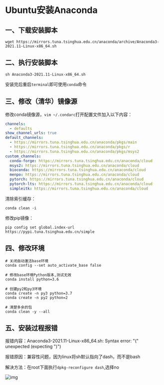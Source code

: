 # Ubuntu安装Anaconda

## 一、下载安装脚本

```shell
wget https://mirrors.tuna.tsinghua.edu.cn/anaconda/archive/Anaconda3-2021.11-Linux-x86_64.sh
```

## 二、执行安装脚本

```shell
sh Anaconda3-2021.11-Linux-x86_64.sh
```

安装完后重启`terminal`即可使用`conda`命令

## 三、修改（清华）镜像源

修改conda镜像源，`vim ~/.condarc`打开配置文件加入以下内容：

```yaml
channels:
  - defaults
show_channel_urls: true
default_channels:
  - https://mirrors.tuna.tsinghua.edu.cn/anaconda/pkgs/main
  - https://mirrors.tuna.tsinghua.edu.cn/anaconda/pkgs/r
  - https://mirrors.tuna.tsinghua.edu.cn/anaconda/pkgs/msys2
custom_channels:
  conda-forge: https://mirrors.tuna.tsinghua.edu.cn/anaconda/cloud
  msys2: https://mirrors.tuna.tsinghua.edu.cn/anaconda/cloud
  bioconda: https://mirrors.tuna.tsinghua.edu.cn/anaconda/cloud
  menpo: https://mirrors.tuna.tsinghua.edu.cn/anaconda/cloud
  pytorch: https://mirrors.tuna.tsinghua.edu.cn/anaconda/cloud
  pytorch-lts: https://mirrors.tuna.tsinghua.edu.cn/anaconda/cloud
  simpleitk: https://mirrors.tuna.tsinghua.edu.cn/anaconda/cloud
```

清除索引缓存：

```shell
conda clean -i
```

修改pip镜像：

```shell
pip config set global.index-url https://pypi.tuna.tsinghua.edu.cn/simple
```

## 四、修改环境

```shell
# 关闭自动激活base环境
conda config --set auto_activate_base false

# 修改base环境Python版本,测试无效
conda install python=3.6

# 创建py2和py3环境
conda create -n py3 python=3.7
conda create -n py2 python=2

# 清楚多余的包
conda clean -y --all
```

## 五、安装过程报错

报错内容：Anaconda3-2021.11-Linux-x86_64.sh: Syntax error: "(" unexpected (expecting ")")

报错原因：兼容性问题，因为linux将sh默认指向了dash，而不是bash

解决方法：在root下面执行`dpkg-reconfigure dash`,选择no

![img](https://gitee.com/jxprog/PicBed/raw/master/md/2022/01/2022-01-18-212418)